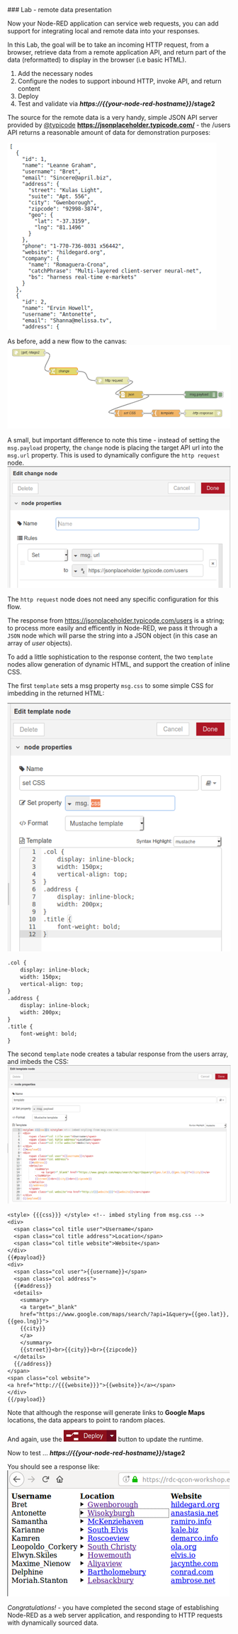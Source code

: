 <div style="page-break-after: always;"></div>
### Lab - remote data presentation

Now your Node-RED application can service web requests, you can add support for integrating local and remote data into your responses.

In this Lab, the goal will be to take an incoming HTTP request, from a browser, retrieve data from a remote application API, and return part of the data (reformatted) to display in the browser (i.e basic HTML).

1. Add the necessary nodes
1. Configure the nodes to support inbound HTTP, invoke API, and return content
1. Deploy
1. Test and validate via **_https://{{your-node-red-hostname}}_/stage2**

The source for the remote data is a very handy, simple JSON API server provided by [@typicode](http://twitter.com/typicode)
**https://jsonplaceholder.typicode.com/** - the /users API returns a reasonable amount of data for demonstration purposes:

![typicode-users](../img/qcon-jsonserver-users.png)

As before, add a new flow to the canvas:
![stage2-flow](../img/qcon-stage2-flow.png)

A small, but important difference to note this time - instead of setting the `msg.payload` property, the `change` node is placing the target API url into the `msg.url` property. This is used to dynamically configure the `http request` node.
![stage2-change](../img/qcon-stage2-change-url.png)

The `http request` node does not need any specific configuration for this flow.

The response from https://jsonplaceholder.typicode.com/users is a string; to process more easily and efficently in Node-RED, we pass it through a `JSON` node which will parse the string into a JSON object (in this case an array of *user* objects).

To add a little sophistication to the response content, the two `template` nodes allow generation of dynamic HTML, and support the creation of inline CSS.

The first `template` sets a msg property `msg.css` to some simple CSS for imbedding in the returned HTML:

![stage2-css](../img/qcon-stage2-template-css.png)
```
.col {
    display: inline-block;
    width: 150px;
    vertical-align: top;
}
.address {
    display: inline-block;
    width: 200px;
}
.title {
    font-weight: bold;
}
```

The second `template` node creates a tabular response from the users array, and imbeds the CSS:
![stage2-html](../img/qcon-stage2-template-html.png)


    <style> {{{css}}} </style> <!-- imbed styling from msg.css -->
    <div>
      <span class="col title user">Username</span>
      <span class="col title address">Location</span>
      <span class="col title website">Website</span>
    </div>
    {{#payload}}
    <div>
      <span class="col user">{{username}}</span>
      <span class="col address">
      {{#address}}
      <details>
        <summary>
        <a target="_blank"
        href="https://www.google.com/maps/search/?api=1&query={{geo.lat}},{{geo.lng}}">
        {{city}}
        </a>
        </summary>
        {{street}}<br>{{city}}<br>{{zipcode}}
      </details>
      {{/address}}
    </span>
    <span class="col website">
    <a href="http://{{{website}}}">{{website}}</a></span>
    </div>
    {{/payload}}


Note that although the response will generate links to **Google Maps** locations, the data appears to point to random places.

And again, use the ![deploy-button](img/qcon-deploy-go.png) button to update the runtime.

Now to test ...
**_https://{{your-node-red-hostname}}_/stage2**

You should see a response like:
![stage2-result](../img/qcon-stage2-result.png)

*_Congratulations!_* - you have completed the second stage of establishing Node-RED as a web server application, and responding to HTTP requests with dynamically sourced data.
